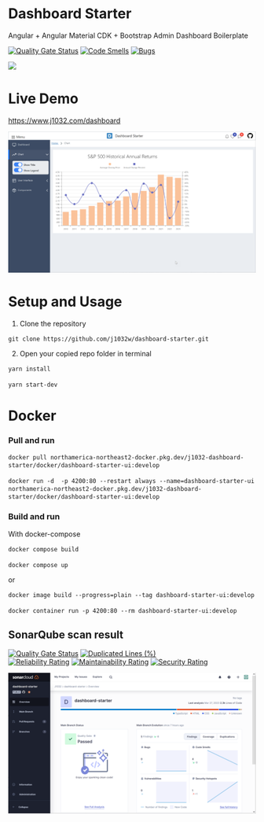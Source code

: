 # Dashboard Starter
Angular + Angular Material CDK + Bootstrap Admin Dashboard Boilerplate

[![Quality Gate Status](https://sonarcloud.io/api/project_badges/measure?project=j1032w_dashboard-starter&metric=alert_status)](https://sonarcloud.io/summary/new_code?id=j1032w_dashboard-starter)
[![Code Smells](https://sonarcloud.io/api/project_badges/measure?project=j1032w_dashboard-starter&metric=code_smells)](https://sonarcloud.io/summary/new_code?id=j1032w_dashboard-starter)
[![Bugs](https://sonarcloud.io/api/project_badges/measure?project=j1032w_dashboard-starter&metric=bugs)](https://sonarcloud.io/summary/new_code?id=j1032w_dashboard-starter)

<a href="https://github.com/j1032w/dashboard-starter" target="_blank"><img src="https://visitor-badge.glitch.me/badge?page_id=j1032w/dashboard-starter"></a>





# Live Demo
https://www.j1032.com/dashboard

[![Demo](documentation/dashboard.png)](https://www.j1032.com/dashboard)


# Setup and Usage
1. Clone the repository
```
git clone https://github.com/j1032w/dashboard-starter.git
```
2. Open your copied repo folder in terminal
```
yarn install

yarn start-dev
```


# Docker
### Pull and run
```
docker pull northamerica-northeast2-docker.pkg.dev/j1032-dashboard-starter/docker/dashboard-starter-ui:develop

docker run -d  -p 4200:80 --restart always --name=dashboard-starter-ui northamerica-northeast2-docker.pkg.dev/j1032-dashboard-starter/docker/dashboard-starter-ui:develop
```

### Build and run
With docker-compose
```
docker compose build

docker compose up
```

or

```
docker image build --progress=plain --tag dashboard-starter-ui:develop 

docker container run -p 4200:80 --rm dashboard-starter-ui:develop
```  







## SonarQube scan result
[![Quality Gate Status](https://sonarcloud.io/api/project_badges/measure?project=j1032w_dashboard-starter&metric=alert_status)](https://sonarcloud.io/summary/new_code?id=j1032w_dashboard-starter)
[![Duplicated Lines (%)](https://sonarcloud.io/api/project_badges/measure?project=j1032w_dashboard-starter&metric=duplicated_lines_density)](https://sonarcloud.io/summary/new_code?id=j1032w_dashboard-starter)  
[![Reliability Rating](https://sonarcloud.io/api/project_badges/measure?project=j1032w_dashboard-starter&metric=reliability_rating)](https://sonarcloud.io/summary/new_code?id=j1032w_dashboard-starter)
[![Maintainability Rating](https://sonarcloud.io/api/project_badges/measure?project=j1032w_dashboard-starter&metric=sqale_rating)](https://sonarcloud.io/summary/new_code?id=j1032w_dashboard-starter)
[![Security Rating](https://sonarcloud.io/api/project_badges/measure?project=j1032w_dashboard-starter&metric=security_rating)](https://sonarcloud.io/summary/new_code?id=j1032w_dashboard-starter)



[![sonarqube code quality results](documentation/sonarqube.png)](https://sonarcloud.io/project/overview?id=j1032w_dashboard-starter)






